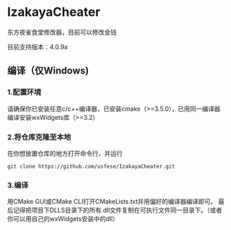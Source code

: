 # IzakayaCheater
东方夜雀食堂修改器，目前可以修改金钱

目前支持版本：4.0.9a

## 编译（仅Windows)
### 1.配置环境
请确保你已安装任意c/c++编译器，已安装cmake（>=3.5.0），已用同一编译器编译安装wxWidgets库（>=3.2）
### 2.将仓库克隆至本地
在你想放置仓库的地方打开命令行，并运行
```
git clone https://github.com/usfese/IzakayaCheater.git
```
### 3.编译
用CMake GUI或CMake CLI打开CMakeLists.txt并用偏好的编译器编译即可。
最后记得把项目下DLLS目录下的所有.dll文件复制在可执行文件同一目录下。（或者你可以用自己的wxWidgets安装中的dll）
